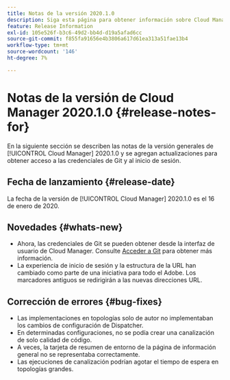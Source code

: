 ```yaml
---
title: Notas de la versión 2020.1.0
description: Siga esta página para obtener información sobre Cloud Manager 2020.1.0
feature: Release Information
exl-id: 105e526f-b3c6-49d2-bb4d-d19a5afad6cc
source-git-commit: f855fa91656e4b3806a617d61ea313a51fae13b4
workflow-type: tm+mt
source-wordcount: '146'
ht-degree: 7%

---
```


# Notas de la versión de Cloud Manager 2020.1.0 {#release-notes-for}

En la siguiente sección se describen las notas de la versión generales de [!UICONTROL Cloud Manager] 2020.1.0 y se agregan actualizaciones para obtener acceso a las credenciales de Git y al inicio de sesión.

## Fecha de lanzamiento {#release-date}

La fecha de la versión de [!UICONTROL Cloud Manager] 2020.1.0 es el 16 de enero de 2020.

## Novedades {#whats-new}

* Ahora, las credenciales de Git se pueden obtener desde la interfaz de usuario de Cloud Manager. Consulte [Acceder a Git](/help/managing-code/managing-repositories.md) para obtener más información.
* La experiencia de inicio de sesión y la estructura de la URL han cambiado como parte de una iniciativa para todo el Adobe. Los marcadores antiguos se redirigirán a las nuevas direcciones URL.


## Corrección de errores {#bug-fixes}

* Las implementaciones en topologías solo de autor no implementaban los cambios de configuración de Dispatcher.
* En determinadas configuraciones, no se podía crear una canalización de solo calidad de código.
* A veces, la tarjeta de resumen de entorno de la página de información general no se representaba correctamente.
* Las ejecuciones de canalización podrían agotar el tiempo de espera en topologías grandes.
